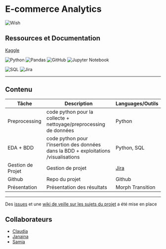 # E-commerce Analytics

![Wish](https://theme.zdassets.com/theme_assets/599460/a0ec254689e60838a15fe1d17d09b1b03087db07.png)

## Ressources et Documentation

[Kaggle](https://www.kaggle.com/code/armyna/wish-dataset-analysis)

![Python](https://img.shields.io/badge/Python-3776AB?style=style=flat&logo=python&logoColor=white)
![Pandas](https://img.shields.io/badge/Pandas-2C2D72?style=flat&logo=pandas&logoColor=white)
![GitHub](https://img.shields.io/badge/-GitHub-333333?style=flat&logo=github)
![Jupyter Notebook](https://img.shields.io/badge/jupyter-%23FA0F00.svg?style=flat&logo=jupyter&logoColor=white)

![SQL](https://img.shields.io/badge/SQLite-07405E?style=for-the-badge&logo=sqlite&logoColor=white)
![Jira](https://img.shields.io/badge/jira-%230A0FFF.svg?style=for-the-badge&logo=jira&logoColor=white)

--------------------------------------------------------------------------------

## Contenu

| Tâche                     | Description|Languages/Outils|
|-------------------------|  --------|---|
|Preprocessing         |code python pour la collecte  + nettoyage/preprocessing de données |Python|
|EDA + BDD        |code python pour l'insertion des données dans la BDD + exploitations /visualisations |Python, SQL|
|Gestion de Projet         |Gestion de projet |[Jira](https://janasabino.atlassian.net/jira/software/projects/ECA/boards/1)|
|Github         |Repo du projet |Github|
|Présentation         |Présentation des résultats |Morph Transition|

--------------------------------------------------------------------------------

Des [issues](https://github.com/janasabino/E-commerce-Analytics/issues) et une [wiki de veille sur les sujets du projet](https://github.com/janasabino/E-commerce-Analytics/wiki) a été mise en place

## Collaborateurs

 - [Claudia](https://github.com/ClaudiaUntesu) 
 - [Janaina](https://github.com/janasabino/) 
 - [Samia](https://github.com/SamSam2107) 
